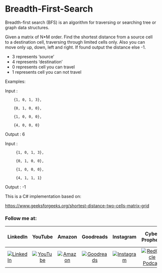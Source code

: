 # Breadth-First-Search
Breadth-first search (BFS) is an algorithm for traversing or searching tree or graph data structures.

Given a matrix of N*M order. Find the shortest distance from a source cell to a destination cell, traversing through limited cells only. Also you can move only up, down, left and right. If found output the distance else -1.

- 3 represents ‘source’
- 4 represents ‘destination’
- 0 represents cell you can travel
- 1 represents cell you can not travel

Examples:

Input : 

        {1, 0, 1, 3},

        {0, 1, 0, 0},
        
        {1, 0, 0, 0},
        
        {4, 0, 0, 0}

Output : 6

Input : 

         {1, 0, 1, 3},
         
         {0, 1, 0, 0},
         
         {1, 0, 0, 0},
         
         {4, 1, 1, 1}

Output :  -1

This is a C# implementation based on:

https://www.geeksforgeeks.org/shortest-distance-two-cells-matrix-grid



### Follow me at:

|  LinkedIn  |YouTube|Amazon|Goodreads|Instagram|Cyber Prophets|Sharing Your Stories|
|:----------|:------------:|:------------:|:------------:|:------------:|:------------:|:------------:|
|[![LinkedIn](https://i.sstatic.net/idQWu.png)](https://bit.ly/lfanmixco)|[![YouTube](https://i.sstatic.net/CFPMR.png)](https://youtube.com/c/FedericoNavarrete)|[![Amazon](https://i.sstatic.net/NFOeE.png)](https://www.amazon.com/Federico-Navarrete/e/B08NJTXQRV)|[![Goodreads](https://i.sstatic.net/oBk0g.jpg)](https://www.goodreads.com/author/show/21125413.Federico_Navarrete)|[![Instagram](https://i.sstatic.net/PIfqY.png)](https://www.instagram.com/federico_the_consultant)|[![RedCircle Podcast](https://i.sstatic.net/4XICF.png)](https://redcircle.com/shows/cyber-prophets)|[![RedCircle Podcast](https://i.sstatic.net/4XICF.png)](https://redcircle.com/shows/sharing-your-stories)|
